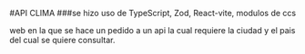 #API CLIMA
###se hizo uso de TypeScript, Zod, React-vite, modulos de ccs

web en la que se hace un pedido a un api la cual requiere la ciudad y el pais del cual se quiere consultar.

